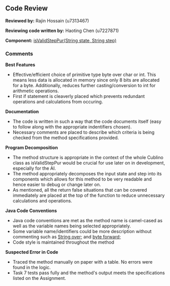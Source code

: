 ## Code Review

**Reviewed by:** Rajin Hossain (u7313467)

**Reviewing code written by:** Haoting Chen (u7227871)

**Component:** [isValidStepPur(String state, String step)](https://gitlab.cecs.anu.edu.au/u7313467/comp1140-ass2-tue09q/-/blob/master/src/comp1140/ass2/Cublino.java#L259-303)

### Comments 

**Best Features**
- Effective/efficient choice of primitive type byte over char or int. This means less data is allocated in memory since only 8 bits are allocated for a byte. Additionally, reduces further casting/conversion to int for arithmetic operations.
- First if statement is cleaverly placed which prevents redundant operations and calculations from occuring.

**Documentation**
- The code is written in such a way that the code documents itself (easy to follow along with the appropriate indentifiers chosen).
- Necessary comments are placed to describe which criteria is being checked from the method specifications provided.

**Program Decomposition**
- The method structure is appropriate in the context of the whole Cublino class as isValidStepPur would be crucial for use later on in development, especially for the AI.
- The method appropriately decomposes the input state and step into its components which allows for this method to be very readable and hence easier to debug or change later on.
- As mentioned, all the return false situations that can be covered immediately are placed at the top of the function to reduce unnecessary calculations and operations.

**Java Code Conventions**
- Java code conventions are met as the method name is camel-cased as well as the variable names being selected appropriately.
- Some variable name/identifiers could be more description without commenting such as [String over;](https://gitlab.cecs.anu.edu.au/u7313467/comp1140-ass2-tue09q/-/blob/master/src/comp1140/ass2/Cublino.java#L269) and [byte forward;](https://gitlab.cecs.anu.edu.au/u7313467/comp1140-ass2-tue09q/-/blob/master/src/comp1140/ass2/Cublino.java#L268)
- Code style is maintained throughout the method

**Suspected Error in Code**
- Traced the method manually on paper with a table. No errors were found in the logic.
- Task 7 tests pass fully and the method's output meets the specifications listed on the Assignment.





